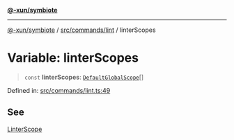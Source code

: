 [**@-xun/symbiote**](../../../../README.md)

***

[@-xun/symbiote](../../../../README.md) / [src/commands/lint](../README.md) / linterScopes

# Variable: linterScopes

> `const` **linterScopes**: [`DefaultGlobalScope`](../../../configure/enumerations/DefaultGlobalScope.md)[]

Defined in: [src/commands/lint.ts:49](https://github.com/Xunnamius/symbiote/blob/901f1662c62c89e7826ae22e0dbc393e9af16ca8/src/commands/lint.ts#L49)

## See

[LinterScope](../../../configure/enumerations/DefaultGlobalScope.md)
